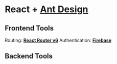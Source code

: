 # React + [Ant Design](https://ant.design/)

## Frontend Tools

Routing: **[React Router v6](https://reactrouter.com/)**
Authentication: **[Firebase](https://firebase.google.com)**
<br>

## Backend Tools
